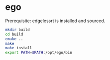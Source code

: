 # ego
Prerequisite: edgelessrt is installed and sourced.

```sh
mkdir build
cd build
cmake ..
make
make install
export PATH=$PATH:/opt/ego/bin
```
